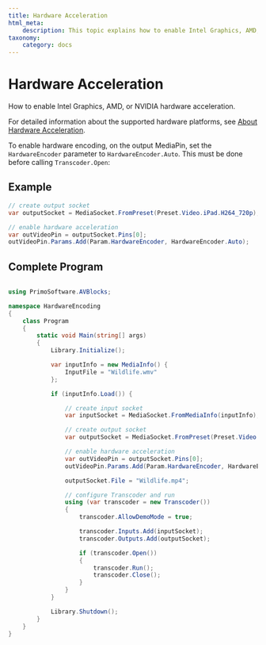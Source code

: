 ```yaml
---
title: Hardware Acceleration
html_meta:
    description: This topic explains how to enable Intel Graphics, AMD, or NVIDIA hardware acceleration.
taxonomy:
    category: docs
---
```


# Hardware Acceleration

How to enable Intel Graphics, AMD, or NVIDIA hardware acceleration.

For detailed information about the supported hardware platforms, see [About Hardware Acceleration](../../about-avblocks/about-hardware-acceleration).

To enable hardware encoding, on the output MediaPin, set the `HardwareEncoder` parameter to `HardwareEncoder.Auto`. This must be done before calling `Transcoder.Open`:

## Example

``` csharp
// create output socket
var outputSocket = MediaSocket.FromPreset(Preset.Video.iPad.H264_720p);

// enable hardware acceleration
var outVideoPin = outputSocket.Pins[0];
outVideoPin.Params.Add(Param.HardwareEncoder, HardwareEncoder.Auto);

```

## Complete Program

``` csharp

using PrimoSoftware.AVBlocks;

namespace HardwareEncoding
{
    class Program
    {
        static void Main(string[] args)
        {
            Library.Initialize();

            var inputInfo = new MediaInfo() {
                InputFile = "Wildlife.wmv"
            };

            if (inputInfo.Load()) {

                // create input socket
                var inputSocket = MediaSocket.FromMediaInfo(inputInfo);

                // create output socket
                var outputSocket = MediaSocket.FromPreset(Preset.Video.iPad.H264_720p);

                // enable hardware acceleration
                var outVideoPin = outputSocket.Pins[0];
                outVideoPin.Params.Add(Param.HardwareEncoder, HardwareEncoder.Auto);

                outputSocket.File = "Wildlife.mp4";

                // configure Transcoder and run 
                using (var transcoder = new Transcoder())
                {
                    transcoder.AllowDemoMode = true;

                    transcoder.Inputs.Add(inputSocket);
                    transcoder.Outputs.Add(outputSocket);

                    if (transcoder.Open())
                    {
                        transcoder.Run();
                        transcoder.Close();
                    }
                }
            }

            Library.Shutdown();
        }
    }
}
```
